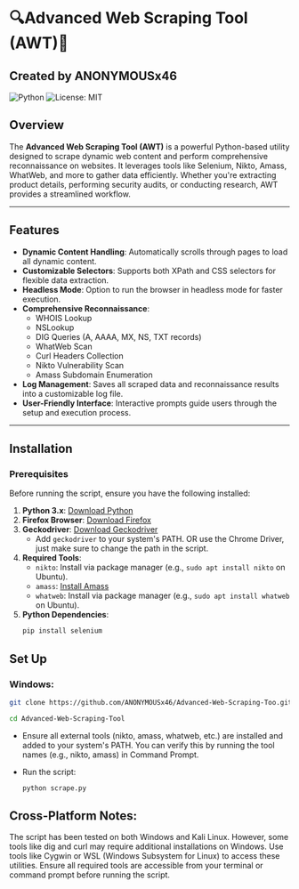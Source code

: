 # 🔍Advanced Web Scraping Tool (AWT)🐍

## Created by ANONYMOUSx46

![Python](https://img.shields.io/badge/Python-3.x-3776AB?style=for-the-badge&logo=python&logoColor=white)
![License: MIT](https://img.shields.io/badge/License-MIT-yellow?style=for-the-badge&logo=open-source-initiative&logoColor=white)


## Overview

The **Advanced Web Scraping Tool (AWT)** is a powerful Python-based utility designed to scrape dynamic web content and perform comprehensive reconnaissance on websites. It leverages tools like Selenium, Nikto, Amass, WhatWeb, and more to gather data efficiently. Whether you're extracting product details, performing security audits, or conducting research, AWT provides a streamlined workflow.

---

## Features

- **Dynamic Content Handling**: Automatically scrolls through pages to load all dynamic content.
- **Customizable Selectors**: Supports both XPath and CSS selectors for flexible data extraction.
- **Headless Mode**: Option to run the browser in headless mode for faster execution.
- **Comprehensive Reconnaissance**:
  - WHOIS Lookup
  - NSLookup
  - DIG Queries (A, AAAA, MX, NS, TXT records)
  - WhatWeb Scan
  - Curl Headers Collection
  - Nikto Vulnerability Scan
  - Amass Subdomain Enumeration
- **Log Management**: Saves all scraped data and reconnaissance results into a customizable log file.
- **User-Friendly Interface**: Interactive prompts guide users through the setup and execution process.

---

## Installation

### Prerequisites

Before running the script, ensure you have the following installed:

1. **Python 3.x**: [Download Python](https://www.python.org/downloads/)
2. **Firefox Browser**: [Download Firefox](https://www.mozilla.org/firefox/)
3. **Geckodriver**: [Download Geckodriver](https://github.com/mozilla/geckodriver/releases)
   - Add `geckodriver` to your system's PATH. OR use the Chrome Driver, just make sure to change the path in the script.
4. **Required Tools**:
   - `nikto`: Install via package manager (e.g., `sudo apt install nikto` on Ubuntu).
   - `amass`: [Install Amass](https://github.com/OWASP/Amass)
   - `whatweb`: Install via package manager (e.g., `sudo apt install whatweb` on Ubuntu).
5. **Python Dependencies**:
   ```bash
   pip install selenium


## Set Up
### Windows: 

```bash
git clone https://github.com/ANONYMOUSx46/Advanced-Web-Scraping-Too.git

cd Advanced-Web-Scraping-Tool
```

  - Ensure all external tools (nikto, amass, whatweb, etc.) are installed and added to your system's PATH. You can verify this by running the tool names (e.g., nikto, amass) in Command Prompt.

  - Run the script:
    ```bash
    python scrape.py
    ```

## Cross-Platform Notes:
The script has been tested on both Windows and Kali Linux. However, some tools like dig and curl may require additional installations on Windows. Use tools like Cygwin or WSL (Windows Subsystem for Linux) to access these utilities.
Ensure all required tools are accessible from your terminal or command prompt before running the script.

  
